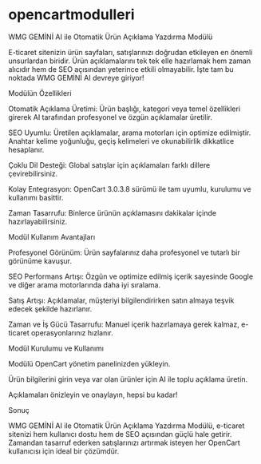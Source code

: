 # opencartmodulleri
WMG GEMİNİ AI ile Otomatik Ürün Açıklama Yazdırma Modülü

E-ticaret sitenizin ürün sayfaları, satışlarınızı doğrudan etkileyen en önemli unsurlardan biridir. Ürün açıklamalarını tek tek elle hazırlamak hem zaman alıcıdır hem de SEO açısından yeterince etkili olmayabilir. İşte tam bu noktada WMG GEMİNİ AI devreye giriyor!

Modülün Özellikleri

Otomatik Açıklama Üretimi: Ürün başlığı, kategori veya temel özellikleri girerek AI tarafından profesyonel ve özgün açıklamalar üretilir.

SEO Uyumlu: Üretilen açıklamalar, arama motorları için optimize edilmiştir. Anahtar kelime yoğunluğu, geçiş kelimeleri ve okunabilirlik dikkatlice hesaplanır.

Çoklu Dil Desteği: Global satışlar için açıklamaları farklı dillere çevirebilirsiniz.

Kolay Entegrasyon: OpenCart 3.0.3.8 sürümü ile tam uyumlu, kurulumu ve kullanımı basittir.

Zaman Tasarrufu: Binlerce ürünün açıklamasını dakikalar içinde hazırlayabilirsiniz.

Modül Kullanım Avantajları

Profesyonel Görünüm: Ürün sayfalarınız daha profesyonel ve tutarlı bir görünüme kavuşur.

SEO Performans Artışı: Özgün ve optimize edilmiş içerik sayesinde Google ve diğer arama motorlarında daha iyi sıralama.

Satış Artışı: Açıklamalar, müşteriyi bilgilendirirken satın almaya teşvik edecek şekilde hazırlanır.

Zaman ve İş Gücü Tasarrufu: Manuel içerik hazırlamaya gerek kalmaz, e-ticaret operasyonlarınız hızlanır.

Modül Kurulumu ve Kullanımı

Modülü OpenCart yönetim panelinizden yükleyin.

Ürün bilgilerini girin veya var olan ürünler için AI ile toplu açıklama üretin.

Açıklamaları önizleyin ve onaylayın, hepsi bu kadar!

Sonuç

WMG GEMİNİ AI ile Otomatik Ürün Açıklama Yazdırma Modülü, e-ticaret sitenizi hem kullanıcı dostu hem de SEO açısından güçlü hale getirir. Zamandan tasarruf ederken satışlarınızı artırmak isteyen her OpenCart kullanıcısı için ideal bir çözümdür.
